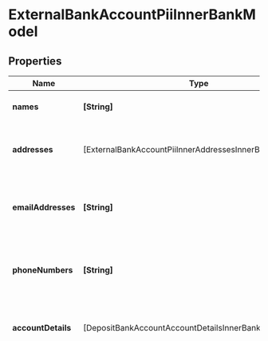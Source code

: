 # ExternalBankAccountPiiInnerBankModel

## Properties
Name | Type | Description | Notes
------------ | ------------- | ------------- | -------------
**names** | **[String]** | Array of names on the account | [optional] 
**addresses** | [ExternalBankAccountPiiInnerAddressesInnerBankModel] | Array of addresses associated to the account | [optional] 
**emailAddresses** | **[String]** | Array of email addresses associated to the account | [optional] 
**phoneNumbers** | **[String]** | Array of phone numbers associated to the account | [optional] 
**accountDetails** | [DepositBankAccountAccountDetailsInnerBankModel] | The account details for the bank account. | [optional] 
**routingDetails** | [ExternalBankAccountPiiInnerRoutingDetailsInnerBankModel] | The routing details for the bank account. | [optional] 

[[Back to Model list]](../README.md#documentation-for-models) [[Back to API list]](../README.md#documentation-for-api-endpoints) [[Back to README]](../README.md)


